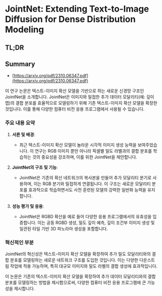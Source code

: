 # JointNet: Extending Text-to-Image Diffusion for Dense Distribution Modeling
## TL;DR
## Summary
- [https://arxiv.org/pdf/2310.06347.pdf](https://arxiv.org/pdf/2310.06347.pdf)

이 연구 논문은 텍스트-이미지 확산 모델을 기반으로 하는 새로운 신경망 구조인 JointNet을 소개합니다. JointNet은 이미지와 밀접한 추가 데이터 모달리티(예: 깊이 맵)의 결합 분포를 효율적으로 모델링하기 위해 기존 텍스트-이미지 확산 모델을 확장한 것입니다. 이를 통해 다양한 컴퓨터 비전 응용 프로그램에서 사용될 수 있습니다.

### 주요 내용 요약

1. **서론 및 배경**:
   - 최근 텍스트-이미지 확산 모델이 놀라운 시각적 이미지 생성 능력을 보여주었습니다. 이 연구는 RGB 이미지 뿐만 아니라 픽셀별 밀도 라벨과의 결합 분포를 학습하는 것의 중요성을 강조하며, 이를 위한 JointNet을 제안합니다.

2. **JointNet의 구조 및 기능**:
   - JointNet은 기존의 확산 네트워크의 복사본을 만들어 추가 모달리티 분기로 사용하며, 이는 RGB 분기와 밀접하게 연결됩니다. 이 구조는 새로운 모달리티 분포를 효과적으로 학습하면서도 사전 훈련된 모델의 강력한 일반화 능력을 유지합니다.

3. **성능 평가 및 응용**:
   - JointNet은 RGBD 확산을 예로 들어 다양한 응용 프로그램에서의 유효성을 입증합니다. 이는 공동 RGBD 생성, 밀도 깊이 예측, 깊이 조건부 이미지 생성 및 일관된 타일 기반 3D 파노라마 생성을 포함합니다.

### 혁신적인 부분
JointNet의 혁신성은 텍스트-이미지 확산 모델을 확장하여 추가 밀도 모달리티와의 결합 분포를 모델링하는 새로운 네트워크 구조를 도입한 것입니다. 이는 다양한 다운스트림 작업에 적용 가능하며, 특히 대규모 이미지와 밀도 라벨의 결합 생성에 효과적입니다.

이 논문은 기존의 텍스트-이미지 확산 모델을 확장하여 추가 데이터 모달리티와의 결합 분포를 모델링하는 방법을 제시함으로써, 다양한 컴퓨터 비전 응용 프로그램에 큰 가능성을 제시합니다.
